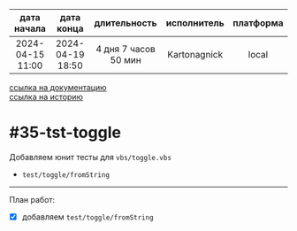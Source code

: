 |   дата начала    |    дата конца    |     длительность     | исполнитель  | платформа |
|:----------------:|:----------------:|:--------------------:|:------------:|:---------:|
| 2024-04-15 11:00 | 2024-04-19 18:50 | 4 дня 7 часов 50 мин | Kartonagnick |   local   |

[ссылка на документацию](../docs.md)  
[ссылка на историю](../history.md#-v035-dev)  

#35-tst-toggle
==============
Добавляем юнит тесты для  `vbs/toggle.vbs`  
 - `test/toggle/fromString`  

--------------------------------------------------------------------------------

План работ:  
  - [x] добавляем `test/toggle/fromString`  

